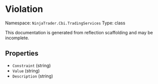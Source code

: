 # Violation

Namespace: `NinjaTrader.Cbi.TradingServices`
Type: class

This documentation is generated from reflection scaffolding and may be incomplete.

## Properties
- `Constraint` (string)
- `Value` (string)
- `Description` (string)
